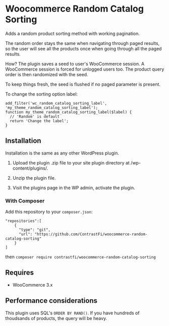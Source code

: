 # Woocommerce Random Catalog Sorting

Adds a random product sorting method with working pagination.

The random order stays the same when navigating through paged results,
so the user will see all the products once when going through all the paged results.

How? The plugin saves a seed to user's WooCommerce session. A WooCommerce session is forced for unlogged users too.
The product query order is then randomized with the seed.

To keep things fresh, the seed is flushed if no paged parameter is present.

To change the sorting option label:

```
add_filter('wc_random_catalog_sorting_label', 'my_theme_random_catalog_sorting_label');
function my_theme_random_catalog_sorting_label($label) {
  // 'Random' is default
  return 'Change the label';
}
```

## Installation

Installation is the same as any other WordPress plugin.

1. Upload the plugin .zip file to your site plugin directory at /wp-content/plugins/.

2. Unzip the plugin file.

3. Visit the plugins page in the WP admin, activate the plugin. 

### With Composer

Add this repository to your `composer.json`:

```
"repositories":[
    {
      "type": "git",
      "url": "https://github.com/ContrastFi/woocommerce-random-catalog-sorting"
    }
]
```

then `composer require contrastfi/woocommerce-random-catalog-sorting`

## Requires

- WooCommerce 3.x

## Performance considerations

This plugin uses SQL's `ORDER BY RAND()`. If you have hundreds of thoudsands of products, the query will be heavy.

